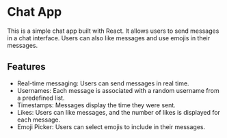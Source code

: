 # Chat App

This is a simple chat app built with React. It allows users to send messages in a chat interface. Users can also like messages and use emojis in their messages.

## Features

- Real-time messaging: Users can send messages in real time.
- Usernames: Each message is associated with a random username from a predefined list.
- Timestamps: Messages display the time they were sent.
- Likes: Users can like messages, and the number of likes is displayed for each message.
- Emoji Picker: Users can select emojis to include in their messages.

